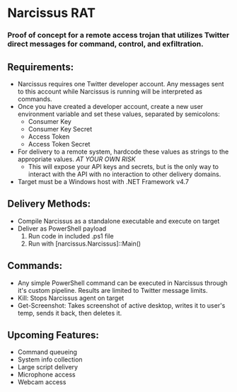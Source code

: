 # Narcissus RAT

### Proof of concept for a remote access trojan that utilizes Twitter direct messages for command, control, and exfiltration.

## Requirements:
 - Narcissus requires one Twitter developer account. Any messages sent to this account while Narcissus is running will be interpreted as commands.
 - Once you have created a developer account, create a new user environment variable and set these values, separated by semicolons:
   - Consumer Key
   - Consumer Key Secret
   - Access Token
   - Access Token Secret
 - For delivery to a remote system, hardcode these values as strings to the appropriate values. *AT YOUR OWN RISK*
   - This will expose your API keys and secrets, but is the only way to interact with the API with no interaction to other delivery domains.
 - Target must be a Windows host with .NET Framework v4.7
 
## Delivery Methods:
 - Compile Narcissus as a standalone executable and execute on target
 - Deliver as PowerShell payload
   1. Run code in included .ps1 file
   2. Run with [narcissus.Narcissus]::Main()
 
## Commands:
 - Any simple PowerShell command can be executed in Narcissus through it's custom pipeline. Results are limited to Twitter message limits.
 - Kill: Stops Narcissus agent on target
 - Get-Screenshot: Takes screenshot of active desktop, writes it to user's temp, sends it back, then deletes it.
 
## Upcoming Features:
 - Command queueing
 - System info collection
 - Large script delivery
 - Microphone access
 - Webcam access
